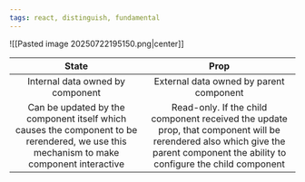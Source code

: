 ```yaml
---
tags: react, distinguish, fundamental
---
```


![[Pasted image 20250722195150.png|center]]

|                                                                  State                                                                  |                                                                                      Prop                                                                                       |
|:---------------------------------------------------------------------------------------------------------------------------------------:|:-------------------------------------------------------------------------------------------------------------------------------------------------------------------------------:|
|                                                    Internal data owned by component                                                     |                                                                     External data owned by parent component                                                                     |
| Can be updated by the component itself which causes the component to be rerendered, we use this mechanism to make component interactive | Read-only. If the child component received the update prop, that component will be rerendered also which give the parent component the ability to configure the child component |
